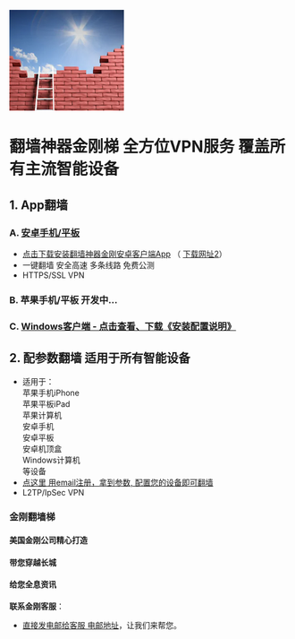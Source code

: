 
![image](l-w-s-athird.png)


# 翻墙神器金刚梯 全方位VPN服务 覆盖所有主流智能设备
## 1. App翻墙
### A. [安卓手机/平板](https://github.com/a2zitpro/client/releases/download/2.1/app-prod-release.apk) 
- [点击下载安装翻墙神器金刚安卓客户端App](https://github.com/a2zitpro/client/releases/download/2.1/app-prod-release.apk) （ [下载网址2](https://myfasttrack.org/midman/dl_an_1358.php)） 
- 一键翻墙 安全高速 多条线路 免费公测 
- HTTPS/SSL VPN 

### B. 苹果手机/平板 开发中...

### C. [Windows客户端 - 点击查看、下载《安装配置说明》](https://a2zitpro.github.io/web/win)


## 2. 配参数翻墙 适用于所有智能设备
- 适用于：<br>
苹果手机iPhone<br>
苹果平板iPad<br>
苹果计算机<br>
安卓手机<br>
安卓平板<br>
安卓机顶盒<br>
Windows计算机<br>
等设备
- [点这里 用email注册，拿到参数, 配置您的设备即可翻墙](https://a2zitpro.github.io/web/l2_reg) 
- L2TP/IpSec VPN








### 金刚翻墙梯

#### 美国金刚公司精心打造
####        带您穿越长城
####        给您全息资讯


**联系金刚客服**：
  * [直接发电邮给客服 电邮地址](mailto:cs@a2zitpro.com)，让我们来帮您。
